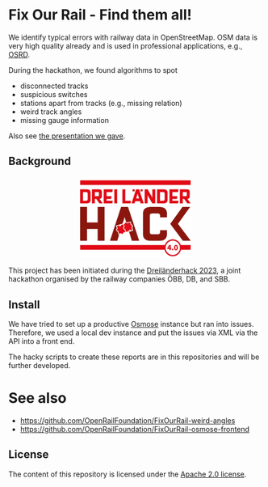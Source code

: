 # Fix Our Rail - Find them all!

We identify typical errors with railway data in OpenStreetMap. OSM data is very
high quality already and is used in professional applications, e.g.,
[OSRD](https://osrd.fr/en/).

During the hackathon, we found algorithms to spot

* disconnected tracks
* suspicious switches
* stations apart from tracks (e.g., missing relation)
* weird track angles
* missing gauge information

Also see [the presentation we gave](Presentation.pdf).

## Background

<p align="center">
  <img alt="Dreiländerhack Logo" src="img/dreilaenderhack.jpg" width="220"/>
</p>

This project has been initiated during the [Dreiländerhack 2023](https://bcc.oebb.at/de/das-leisten-wir/innovationen/dreilaenderhack), a joint hackathon organised by the railway companies ÖBB, DB, and SBB.

## Install

We have tried to set up a productive [Osmose](https://osmose.openstreetmap.fr/)
instance but ran into issues. Therefore, we used a local dev instance and put
the issues via XML via the API into a front end.

The hacky scripts to create these reports are in this repositories and will be
further developed.

# See also

* https://github.com/OpenRailFoundation/FixOurRail-weird-angles
* https://github.com/OpenRailFoundation/FixOurRail-osmose-frontend

## License

<!-- If you decide for another license, please change it here, and exchange the LICENSE file -->

The content of this repository is licensed under the [Apache 2.0 license](LICENSE).
